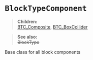 # `BlockTypeComponent`

> **Children:**<br>
> [BTC_Composite](util/BTC_Composite.md), [BTC_BoxCollider](collision/BTC_BoxCollider.md)

> **See also:**<br>
> <strike>BlockType</strike>

Base class for all block components
